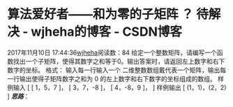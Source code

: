 # 算法爱好者——和为零的子矩阵 ？ 待解决 - wjheha的博客 - CSDN博客
2017年11月10日 17:44:36[wjheha](https://me.csdn.net/wjheha)阅读数：84
给定一个整数矩阵，请编写一个函数找出一个子矩阵，使得其数字之和等于0。输出答案时，请返回左上数字和右下数字的坐标。
格式：
输入每一行输入一个 二维整数数组戴代表一个矩阵，输出每一行输出使得子矩阵数字之和为 0 的左上数字和右下数字的坐标组成的数组。
样例输入
[ 
  [ 1，5，7 ]， 
  [ 3，7，-8 ]， 
  [ 4，-8，9 ]， 
]
样例输出
[ (1，1)，(2，2) ]
***思路***：
